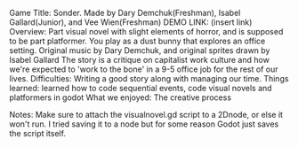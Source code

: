 Game Title: Sonder.
Made by Dary Demchuk(Freshman), Isabel Gallard(Junior), and Vee Wien(Freshman)
DEMO LINK: (insert link)
Overview: Part visual novel with slight elements of horror, and is supposed to be part platformer. You play as a dust bunny that explores an office setting.
Original music by Dary Demchuk, and original sprites drawn by Isabel Gallard
The story is a critique on capitalist work culture and how we're expected to 'work to the bone' in a 9-5 office job for the rest of our lives.
Difficulties: Writing a good story along with managing our time.
Things learned: learned how to code sequential events, code visual novels and platformers in godot 
What we enjoyed: The creative process

Notes:
Make sure to attach the visualnovel.gd script to a 2Dnode, or else it won't run. I tried saving it to a node but for some reason Godot just saves the script itself.
